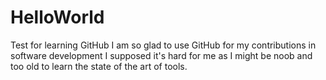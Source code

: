 # HelloWorld
Test for learning GitHub
I am so glad to use GitHub for my contributions in software development I supposed it's hard for me as I might be noob and too old to learn the state of the art of tools.
